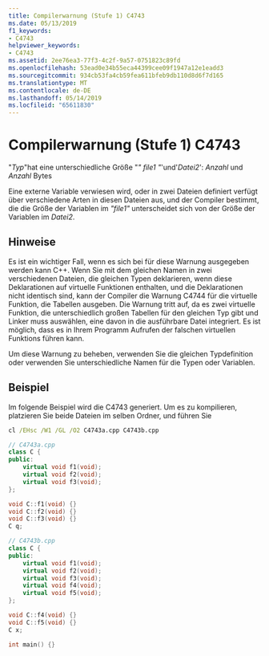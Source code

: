 ```yaml
---
title: Compilerwarnung (Stufe 1) C4743
ms.date: 05/13/2019
f1_keywords:
- C4743
helpviewer_keywords:
- C4743
ms.assetid: 2ee76ea3-77f3-4c2f-9a57-0751823c89fd
ms.openlocfilehash: 53ead0e34b55eca44399cee09f1947a12e1eadd3
ms.sourcegitcommit: 934cb53fa4cb59fea611bfeb9db110d8d6f7d165
ms.translationtype: MT
ms.contentlocale: de-DE
ms.lasthandoff: 05/14/2019
ms.locfileid: "65611830"
---
```

# <a name="compiler-warning-level-1-c4743"></a>Compilerwarnung (Stufe 1) C4743

"*Typ*"hat eine unterschiedliche Größe "*" file1 "*'und'*Datei2*': *Anzahl* und *Anzahl* Bytes

Eine externe Variable verwiesen wird, oder in zwei Dateien definiert verfügt über verschiedene Arten in diesen Dateien aus, und der Compiler bestimmt, die die Größe der Variablen im *"file1"* unterscheidet sich von der Größe der Variablen im *Datei2*.

## <a name="remarks"></a>Hinweise

Es ist ein wichtiger Fall, wenn es sich bei für diese Warnung ausgegeben werden kann C++. Wenn Sie mit dem gleichen Namen in zwei verschiedenen Dateien, die gleichen Typen deklarieren, wenn diese Deklarationen auf virtuelle Funktionen enthalten, und die Deklarationen nicht identisch sind, kann der Compiler die Warnung C4744 für die virtuelle Funktion, die Tabellen ausgeben. Die Warnung tritt auf, da es zwei virtuelle Funktion, die unterschiedlich großen Tabellen für den gleichen Typ gibt und Linker muss auswählen, eine davon in die ausführbare Datei integriert.  Es ist möglich, dass es in Ihrem Programm Aufrufen der falschen virtuellen Funktions führen kann.

Um diese Warnung zu beheben, verwenden Sie die gleichen Typdefinition oder verwenden Sie unterschiedliche Namen für die Typen oder Variablen.

## <a name="example"></a>Beispiel

Im folgende Beispiel wird die C4743 generiert. Um es zu kompilieren, platzieren Sie beide Dateien im selben Ordner, und führen Sie  

```cmd
cl /EHsc /W1 /GL /O2 C4743a.cpp C4743b.cpp
```

```cpp
// C4743a.cpp
class C {
public:
    virtual void f1(void);
    virtual void f2(void);
    virtual void f3(void);
};

void C::f1(void) {}
void C::f2(void) {}
void C::f3(void) {}
C q;
```

```cpp
// C4743b.cpp
class C {
public:
    virtual void f1(void);
    virtual void f2(void);
    virtual void f3(void);
    virtual void f4(void);
    virtual void f5(void);
};

void C::f4(void) {}
void C::f5(void) {}
C x;

int main() {}
```
